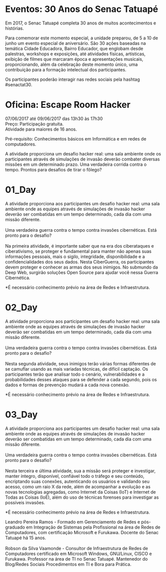 <h1>Eventos: 30 Anos do Senac Tatuapé</h1>

Em 2017, o Senac Tatuapé completa 30 anos de muitos acontecimentos e histórias.

Para comemorar este momento especial, a unidade preparou, de 5 a 10 de junho um evento especial de aniversário. São 30 ações baseadas na temática Cidade Educadora, Bairro Educador, que englobam desde palestras, workshops e exposições, até atividades físicas, artísticas, exibição de filmes que marcaram época e apresentações musicais, proporcionando, além da celebração deste momento único, uma contribuição para a formação intelectual dos participantes.

Os participantes poderão interagir nas redes sociais pela hashtag #senactat30.

<h1>Oficina: Escape Room Hacker</h1>
07/06/2017 até 09/06/2017 das 13h30 às 17h30<br>
Preço: Participação gratuita.<br>
Atividade para maiores de 16 anos.<br>

Pré-requisito: Conhecimentos básicos em Informática e em redes de computadores.

A atividade proporciona um desafio hacker real: uma sala ambiente onde os participantes através de simulações de invasão deverão combater diversas missões em um determinado prazo. Uma verdadeira corrida contra o tempo. Prontos para desafios de tirar o fôlego?

<h1>01_Day</h1>
A atividade proporciona aos participantes um desafio hacker real: uma sala ambiente onde as equipes através de simulações de invasão hacker deverão ser combatidas em um tempo determinado, cada dia com uma missão diferente.<br><br>
Uma verdadeira guerra contra o tempo contra invasões cibernéticas. Está pronto para o desafio?<br><br>
Na primeira atividade, é importante saber que na era dos ciberataques e ciberativismo, se proteger e fundamental para manter não apenas suas informações pessoais, mais o sigilo, integridade, disponibilidade e a confidencialidades dos seus dados. Nesta CiberGuerra, os participantes devem proteger e conhecer as armas dos seus inimigos. No submundo da Deep Web, surgirão soluções Open Source para ajudar você nessa Guerra Cibernética.

*É necessário conhecimento prévio na área de Redes e Infraestrutura.

<h1>02_Day</h1>
A atividade proporciona aos participantes um desafio hacker real: uma sala ambiente onde as equipes através de simulações de invasão hacker deverão ser combatidas em um tempo determinado, cada dia com uma missão diferente.<br><br>
Uma verdadeira guerra contra o tempo contra invasões cibernéticas. Está pronto para o desafio?<br><br>
Nesta segunda atividade, seus inimigos terão várias formas diferentes de se camuflar usando as mais variadas técnicas, de difícil captação. Os participantes terão que analisar todo o cenário, vulnerabilidades e a probabilidades desses ataques para se defender a cada segundo, pois os dados e formas de prevenção mudará a cada nova conexão.

*É necessário conhecimento prévio na área de Redes e Infraestrutura.

<h1>03_Day</h1>
A atividade proporciona aos participantes um desafio hacker real: uma sala ambiente onde as equipes através de simulações de invasão hacker deverão ser combatidas em um tempo determinado, cada dia com uma missão diferente.<br><br>
Uma verdadeira guerra contra o tempo contra invasões cibernéticas. Está pronto para o desafio?<br><br>
Nesta terceira e última atividade, sua a missão será proteger e investigar, manter íntegro, disponível, confiável todo o tráfego e seu conteúdo, encriptando suas conexões, autenticando os usuários e validando seu acesso, como um raio X da rede, além de acompanhar a evolução e as novas tecnologias agregadas, como Internet da Coisas (IoT) e Internet de Todas as Coisas (IoE), além do uso de técnicas forenses para investigar as possíveis invasões.

*É necessário conhecimento prévio na área de Redes e Infraestrutura.

Leandro Pereira Ramos - Formado em Gerenciamento de Redes e pós-graduado em Integração de Sistemas pela Profissional na área de Redes de Computadores, com certificação Microsoft e Furukawa. Docente do Senac Tatuapé há 15 anos. <br><br>
Robson da Silva Vaamonde - Consultor de Infraestrutura de Redes de Computadores certificado em Microsoft Windows, GNU/Linux, CISCO e Furukawa. Professor na área de TI no Senac Tatuapé. Mantenedor do Blog/Redes Sociais Procedimentos em TI e Bora para Prática.

